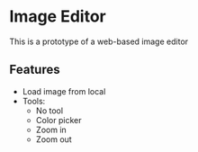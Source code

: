 # Image Editor

This is a prototype of a web-based image editor

## Features
- Load image from local
- Tools:
  - No tool
  - Color picker
  - Zoom in
  - Zoom out